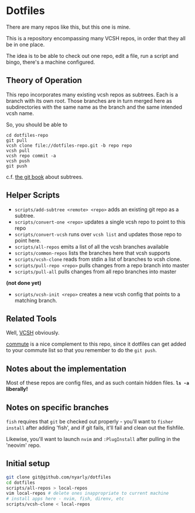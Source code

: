 # Dotfiles

There are many repos like this, but this one is mine.

This is a repository encompassing many VCSH repos, in order that they all be in one place.

The idea is to be able to
check out one repo,
edit a file,
run a script
and bingo, there's a machine configured.

## Theory of Operation

This repo incorporates many existing vcsh repos as subtrees.
Each is a branch with its own root.
Those branches are in turn merged here as subdirectories
with the same name as the branch
and the same intended vcsh name.

So, you should be able to
```
cd dotfiles-repo
git pull
vcsh clone file://dotfiles-repo.git -b repo repo
vcsh pull
vcsh repo commit -a
vcsh push
git push
```

c.f. [the git book](https://git-scm.com/book/en/v1/Git-Tools-Subtree-Merging) about subtrees.

## Helper Scripts

* `scripts/add-subtree <remote> <repo>` adds an existing git repo as a subtree.
* `scripts/convert-one <repo>` updates a single vcsh repo to point to this repo
* `scripts/convert-vcsh` runs over `vcsh list` and updates those repo to point here.
* `scripts/all-repos` emits a list of all the vcsh branches available
* `scripts/common-repos` lists the branches here that vcsh supports
* `scripts/vcsh-clone` reads from stdin a list of branches to vcsh clone.
* `scripts/pull-repo <repo>` pulls changes from a repo branch into master
* `scripts/pull-all` pulls changes from all repo branches into master

__(not done yet)__
* `scripts/vcsh-init <repo>` creates a new vcsh config that points to a matching branch.

## Related Tools

Well, [VCSH](https://github.com/RichiH/vcsh) obviously.

[commute](https://github.com/nyarly/commute) is a nice complement to this repo,
since it dotfiles can get added to your commute list
so that you remember to do the `git push`.

## Notes about the implementation

Most of these repos are config files,
and as such contain hidden files.
**`ls -a` liberally!**


## Notes on specific branches

`fish` requires that `git` be checked out properly -
you'll want to `fisher install` after adding 'fish',
and if git fails, it'll fail and clean out the fishfile.

Likewise, you'll want to launch `nvim` and `:PlugInstall`
after pulling in the 'neovim' repo.

## Initial setup
```sh
git clone git@github.com/nyarly/dotfiles
cd dotfiles
scripts/all-repos > local-repos
vim local-repos # delete ones inappropriate to current machine
# install apps here - nvim, fish, direnv, etc
scripts/vcsh-clone < local-repos
```

